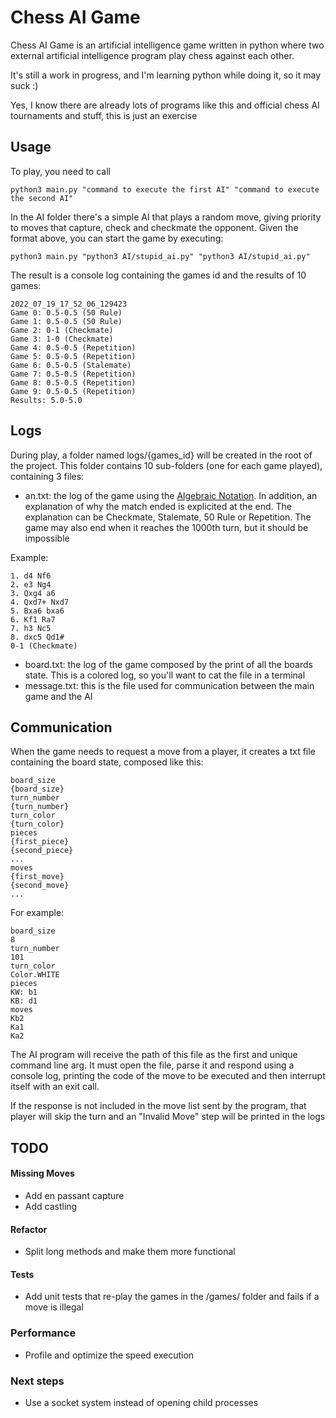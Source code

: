 # Chess AI Game

Chess AI Game is an artificial intelligence game written in python where two external artificial intelligence program
play chess against each other.

It's still a work in progress, and I'm learning python while doing it, so it may suck :)

Yes, I know there are already lots of programs like this and official chess AI tournaments and stuff, this is just an
exercise

## Usage

To play, you need to call

```
python3 main.py "command to execute the first AI" "command to execute the second AI"
```

In the AI folder there's a simple AI that plays a random move, giving priority to moves that capture, check and
checkmate the opponent. Given the format above, you can start the game by executing:

```
python3 main.py "python3 AI/stupid_ai.py" "python3 AI/stupid_ai.py"
```

The result is a console log containing the games id and the results of 10 games:

```
2022_07_19_17_52_06_129423
Game 0: 0.5-0.5 (50 Rule)
Game 1: 0.5-0.5 (50 Rule)
Game 2: 0-1 (Checkmate)
Game 3: 1-0 (Checkmate)
Game 4: 0.5-0.5 (Repetition)
Game 5: 0.5-0.5 (Repetition)
Game 6: 0.5-0.5 (Stalemate)
Game 7: 0.5-0.5 (Repetition)
Game 8: 0.5-0.5 (Repetition)
Game 9: 0.5-0.5 (Repetition)
Results: 5.0-5.0
```

## Logs

During play, a folder named logs/{games_id} will be created in the root of the project. This folder contains 10
sub-folders (one for each game played), containing 3 files:

* an.txt: the log of the game using the [Algebraic Notation](https://en.wikipedia.org/wiki/Algebraic_notation_(chess)).
  In addition, an explanation of why the match ended is explicited at the end. The explanation can be Checkmate,
  Stalemate, 50 Rule or Repetition. The game may also end when it reaches the 1000th turn, but it should be impossible

Example:

```
1. d4 Nf6
2. e3 Ng4
3. Qxg4 a6
4. Qxd7+ Nxd7
5. Bxa6 bxa6
6. Kf1 Ra7
7. h3 Nc5
8. dxc5 Qd1#
0-1 (Checkmate)
```

* board.txt: the log of the game composed by the print of all the boards state. This is a colored log, so you'll want to
  cat the file in a terminal
* message.txt: this is the file used for communication between the main game and the AI

## Communication

When the game needs to request a move from a player, it creates a txt file containing the board state, composed like
this:

```
board_size
{board_size}
turn_number
{turn_number}
turn_color
{turn_color}
pieces
{first_piece}
{second_piece}
...
moves
{first_move}
{second_move}
...
```

For example:

```
board_size
8
turn_number
101
turn_color
Color.WHITE
pieces
KW: b1
KB: d1
moves
Kb2
Ka1
Ka2
```

The AI program will receive the path of this file as the first and unique command line arg. It must open the file, parse
it and respond using a console log, printing the code of the move to be executed and then interrupt itself with an exit
call.

If the response is not included in the move list sent by the program, that player will skip the turn and an "Invalid
Move"
step will be printed in the logs

## TODO

#### Missing Moves

* Add en passant capture
* Add castling

#### Refactor

* Split long methods and make them more functional

#### Tests

* Add unit tests that re-play the games in the /games/ folder and fails if a move is illegal

### Performance

* Profile and optimize the speed execution

### Next steps

* Use a socket system instead of opening child processes